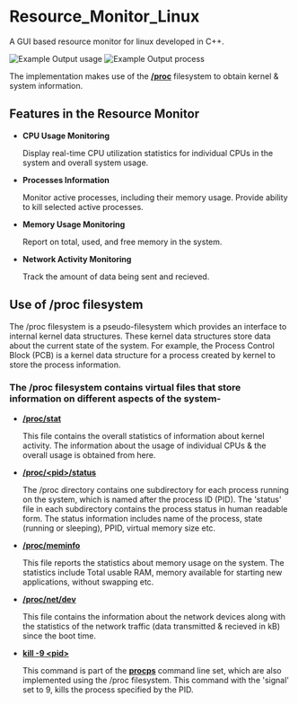# Resource_Monitor_Linux
A GUI based resource monitor for linux developed in C++.

![Example Output usage](https://github.com/user-attachments/assets/59a120ad-7b08-4ea2-9820-6f1f0bb3e481)
![Example Output process](https://github.com/user-attachments/assets/386b9f35-cb4e-481b-83d6-db86d0e42211)

The implementation makes use of the [**/proc**](https://man7.org/linux/man-pages/man5/proc.5.html) filesystem to obtain kernel & system information.
## Features in the Resource Monitor
 - **CPU Usage Monitoring**
   
    Display real-time CPU utilization statistics for individual CPUs in the system and overall system usage.
- **Processes Information**
  
    Monitor active processes, including their memory usage. Provide ability to kill selected active processes.
- **Memory Usage Monitoring**
  
    Report on total, used, and free memory in the system.
- **Network Activity Monitoring**
  
    Track the amount of data being sent and recieved.

## Use of /proc filesystem
The /proc filesystem is a pseudo-filesystem which provides an interface to internal kernel data structures. These kernel data structures store data about the current state of the system. For example, the Process Control Block (PCB) is a kernel data structure for a process created by kernel to store the process information.

### The /proc filesystem contains virtual files that store information on different aspects of the system-
 - [**/proc/stat**](https://www.linuxhowtos.org/System/procstat.htm)

    This file contains the overall statistics of information about kernel activity. The information about the usage of individual CPUs & the overall usage is obtained from here.
 - [**/proc/\<pid\>/status**](https://www.kernel.org/doc/html/latest/filesystems/proc.html#process-specific-subdirectories)

    The /proc directory contains one subdirectory for each process running on the system, which is named after the process ID (PID). The \'status\' file in each subdirectory contains the process status in human readable form. The status information includes name of the process, state \(running or sleeping\), PPID, virtual memory size etc.
 - [**/proc/meminfo**](https://man7.org/linux/man-pages/man5/proc_meminfo.5.html)

    This file reports the statistics about memory usage on the system. The statistics include Total usable RAM, memory available for starting new applications, without swapping etc.
 - [**/proc/net/dev**](https://www.kernel.org/doc/html/latest/filesystems/proc.html#networking-info-in-proc-net)

    This file contains the information about the network devices along with the statistics of the network traffic \(data transmitted & recieved in kB\) since the boot time.
 - [**kill -9 \<pid\>**](https://www.man7.org/linux/man-pages/man1/kill.1.html)

    This command is part of the [**procps**](https://gitlab.com/procps-ng/procps) command line set, which are also implemented using the /proc filesystem. This command with the \'signal\' set to 9, kills the process specified by the PID.
